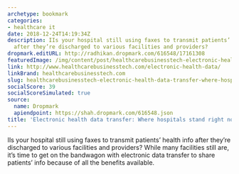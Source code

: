 ```yaml
---
archetype: bookmark
categories:
- healthcare it
date: 2018-12-24T14:19:34Z
description: IIs your hospital still using faxes to transmit patients’ health info
  after they’re discharged to various facilities and providers?
dropmark.editURL: http://radhikan.dropmark.com/616548/17161308
featuredImage: /img/content/post/healthcarebusinesstech-electronic-health-data-transfer-where-hospitals-stand-right-now.jpg
link: http://www.healthcarebusinesstech.com/electronic-health-data/
linkBrand: healthcarebusinesstech.com
slug: healthcarebusinesstech-electronic-health-data-transfer-where-hospitals-stand-right-now
socialScore: 39
socialScoreSimulated: true
source:
  name: Dropmark
  apiendpoint: https://shah.dropmark.com/616548.json
title: 'Electronic health data transfer: Where hospitals stand right now'
---
```

IIs your hospital still using faxes to transmit patients’ health info after they’re discharged to various facilities and providers? While many facilities still are, it’s time to get on the bandwagon with electronic data transfer to share patients’ info because of all the benefits available. 

